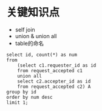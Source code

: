 # 关键知识点
- self join
- union & union all
- table的命名
```MySQL
select id, count(*) as num
from 
    (select c1.requester_id as id
    from request_accepted c1
    union all
    select c2.accepter_id as id
    from request_accepted c2) A
group by id
order by num desc
limit 1;
```
